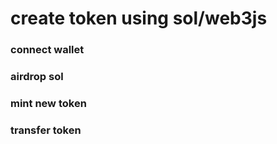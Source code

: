 # create token using sol/web3js

### connect wallet
### airdrop sol
### mint new token
### transfer token 

